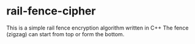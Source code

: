 # rail-fence-cipher
This is a simple rail fence encryption algorithm written in C++
The fence (zigzag) can start from top or form the bottom.

